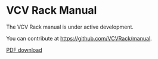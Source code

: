 # VCV Rack Manual

The VCV Rack manual is under active development.

You can contribute at https://github.com/VCVRack/manual.

[PDF download](VCV-Rack-manual.pdf)

